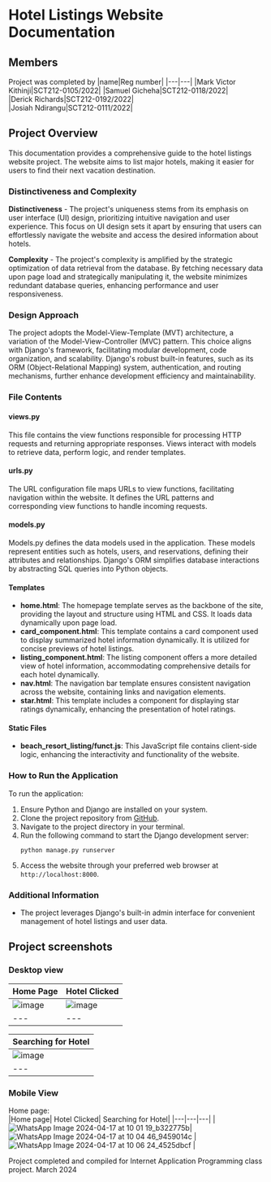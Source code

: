 # Hotel Listings Website Documentation

## Members  
Project was completed by
|name|Reg number|
|---|---|
|Mark Victor Kithinji|SCT212-0105/2022|
|Samuel Gicheha|SCT212-0118/2022|  
|Derick Richards|SCT212-0192/2022|  
|Josiah Ndirangu|SCT212-0111/2022|  

## Project Overview
This documentation provides a comprehensive guide to the hotel listings website project. The website aims to list major hotels, making it easier for users to find their next vacation destination.

### Distinctiveness and Complexity
**Distinctiveness**  - The project's uniqueness stems from its emphasis on user interface (UI) design, prioritizing intuitive navigation and user experience. This focus on UI design sets it apart by ensuring that users can effortlessly navigate the website and access the desired information about hotels.   

**Complexity**   - The project's complexity is amplified by the strategic optimization of data retrieval from the database. By fetching necessary data upon page load and strategically manipulating it, the website minimizes redundant database queries, enhancing performance and user responsiveness. 
### Design Approach
The project adopts the Model-View-Template (MVT) architecture, a variation of the Model-View-Controller (MVC) pattern. This choice aligns with Django's framework, facilitating modular development, code organization, and scalability. Django's robust built-in features, such as its ORM (Object-Relational Mapping) system, authentication, and routing mechanisms, further enhance development efficiency and maintainability.

### File Contents

#### views.py
This file contains the view functions responsible for processing HTTP requests and returning appropriate responses. Views interact with models to retrieve data, perform logic, and render templates.

#### urls.py
The URL configuration file maps URLs to view functions, facilitating navigation within the website. It defines the URL patterns and corresponding view functions to handle incoming requests.

#### models.py
Models.py defines the data models used in the application. These models represent entities such as hotels, users, and reservations, defining their attributes and relationships. Django's ORM simplifies database interactions by abstracting SQL queries into Python objects.

#### Templates
- **home.html**: The homepage template serves as the backbone of the site, providing the layout and structure using HTML and CSS. It loads data dynamically upon page load.
- **card_component.html**: This template contains a card component used to display summarized hotel information dynamically. It is utilized for concise previews of hotel listings.
- **listing_component.html**: The listing component offers a more detailed view of hotel information, accommodating comprehensive details for each hotel dynamically.
- **nav.html**: The navigation bar template ensures consistent navigation across the website, containing links and navigation elements.
- **star.html**: This template includes a component for displaying star ratings dynamically, enhancing the presentation of hotel ratings.

#### Static Files
- **beach_resort_listing/funct.js**: This JavaScript file contains client-side logic, enhancing the interactivity and functionality of the website.

### How to Run the Application
To run the application:
1. Ensure Python and Django are installed on your system.
2. Clone the project repository from [GitHub](https://github.com/VictorCodebase/IAP-2.2/tree/main/djangoapp/beach_resort_listings.git).
3. Navigate to the project directory in your terminal.
4. Run the following command to start the Django development server:
   ```
   python manage.py runserver
   ```
5. Access the website through your preferred web browser at `http://localhost:8000`.

### Additional Information
- The project leverages Django's built-in admin interface for convenient management of hotel listings and user data.


## Project screenshots  

### Desktop view 
|Home Page| Hotel Clicked|
|---|---|
|![image](https://github.com/VictorCodebase/IAP-2.2/assets/135356007/1facb5ff-8255-4fa8-a3e2-1a5b9303b106)|![image](https://github.com/VictorCodebase/IAP-2.2/assets/135356007/6fecddb9-dffc-41b7-8d05-cef07694c5cb)|
|---|---|

|Searching for Hotel|
|---|
|![image](https://github.com/VictorCodebase/IAP-2.2/assets/135356007/1c6f8dd6-b552-4dc9-8fe0-def65a152ba6)|
|---|

### Mobile View
Home page:  
|Home page| Hotel Clicked| Searching for Hotel|
|---|---|---|
|![WhatsApp Image 2024-04-17 at 10 01 19_b322775b](https://github.com/VictorCodebase/IAP-2.2/assets/135356007/39e17710-a636-46cf-8e35-da02414c447e)| ![WhatsApp Image 2024-04-17 at 10 04 46_9459014c](https://github.com/VictorCodebase/IAP-2.2/assets/135356007/1bf5147f-4b1a-450a-aa84-092a7eb3cc16) | ![WhatsApp Image 2024-04-17 at 10 06 24_4525dbcf](https://github.com/VictorCodebase/IAP-2.2/assets/135356007/15213ec2-ce39-4207-ab81-1c63f60539b3) |


Project completed and compiled for Internet Application Programming class project. March 2024



